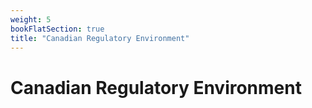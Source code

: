 ```yaml
---
weight: 5
bookFlatSection: true
title: "Canadian Regulatory Environment"
---
```


# Canadian Regulatory Environment

